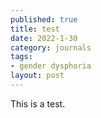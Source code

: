 ```yaml
---
published: true
title: test
date: 2022-1-30
category: journals
tags:
- gender dysphoria
layout: post
---
```


This is a test.
